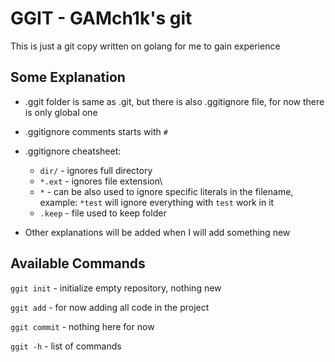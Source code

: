 # GGIT - GAMch1k's git

This is just a git copy written on golang for me to gain experience


## Some Explanation

- .ggit folder is same as .git, but there is also .ggitignore file, for now there is only global one 

- .ggitignore comments starts with ```#```

- .ggitignore cheatsheet:
    - ```dir/``` - ignores full directory
    - ```*.ext``` - ignores file extension\
    - ```*``` - can be also used to ignore specific literals in the filename, example: ```*test``` will ignore everything with ```test``` work in it
    - ```.keep``` - file used to keep folder

- Other explanations will be added when I will add something new

## Available Commands

```ggit init``` - initialize empty repository, nothing new

```ggit add``` - for now adding all code in the project

```ggit commit``` - nothing here for now

```ggit -h``` - list of commands